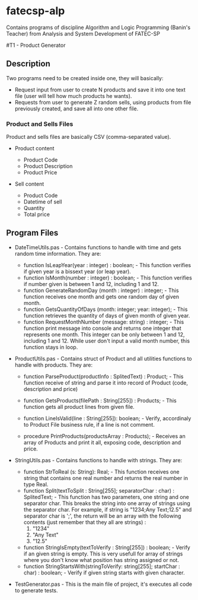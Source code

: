 fatecsp-alp
===========

Contains programs of discipline Algorithm and Logic Programming (Banin's Teacher) from Analysis and System Development of FATEC-SP

#T1 - Product Generator
## Description
Two programs need to be created inside one, they will basically:
* Request input from user to create N products and save it into one text file (user will tell how much products he wants).
* Requests from user to generate Z random sells, using products from file previously created, and save all into one other file.

### Product and Sells Files
Product and sells files are basically CSV (comma-separated value).
* Product content
  * Product Code
  * Product Description
  * Product Price

* Sell content
  * Product Code
  * Datetime of sell
  * Quantity
  * Total price

## Program Files
* DateTimeUtils.pas - Contains functions to handle with time and gets random time information. They are: 
  * function IsLeapYear(year : integer) : boolean; - This function verifies if given year is a bissext year (or leap year).
  * function IsMonth(number : integer) : boolean; - This function verifies if number given is between 1 and 12, including 1 and 12.
  * function GenerateRandomDay (month : integer) : integer; - This function receives one month and gets one random day of given month.
  * function GetsQuantityOfDays (month: integer; year: integer); - This function retrieves the quantity of days of given month of given year.
  * function RequestMonthNumber (message: string) : integer; - This function print message into console and returns one integer that represents one month. This integer can be only between 1 and 12, including 1 and 12. While user don't input a valid month number, this function stays in loop.

* ProductUtils.pas - Contains struct of Product and all utilities functions to handle with products. They are:
  * function ParseProduct(productInfo : SplitedText) : Product; - This function receive of string and parse it into record of Product (code, description and price)
  * function GetsProducts(filePath : String[255]) : Products; - This function gets all product lines from given file.

  * function LineIsValid(line : String[255]): boolean; - Verify, accordinaly to Product File business rule, if a line is not comment.

  * procedure PrintProducts(productsArray : Products); - Receives an array of Products and print it all, exposing code, description and price.

* StringUtils.pas - Contains functions to handle with strings. They are:
  * function StrToReal (s: String): Real; - This function receives one string that contains one real number and returns the real number in type Real.
  * function Split(textToSplit : String[255]; separatorChar : char) : SplitedText; - This function has two parameters, one string and one separator char. This breaks the string into one array of strings using the separator char. For example, if string is "1234;Any Text;12.5" and separator char is ';', the return will be an array with the following contents (just remember that they all are strings)
:
     1. "1234"
     2. "Any Text"
     3. "12.5"
  * function StringIsEmpty(textToVerify : String[255]) : boolean; - Verify if an given string is empty. This is very usefull for array of strings where you don't know what position has string assigned or not.
  * function StringStartsWith(stringToVerify: string[255]; startChar : char) : boolean; - Verify if given string starts with given character.

* TestGenerator.pas - This is the main file of project, it's executes all code to generate tests.
